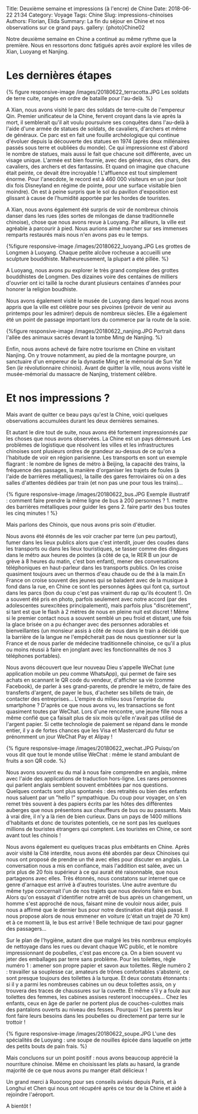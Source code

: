 Title: Deuxième semaine et impressions (à l'encre) de Chine
Date: 2018-06-22 21:34
Category: Voyage
Tags: Chine
Slug: impressions-chinoises
Authors: Florian, Elida
Summary: La fin du séjour en Chine et nos observations sur ce grand pays.
gallery: {photo}Chine02

Notre deuxième semaine en Chine a continué au même rythme que la première. Nous en ressortons donc fatigués après avoir exploré les villes de Xian, Luoyang et Nanjing.

# Les dernières étapes 

{% figure responsive-image /images/20180622_terracotta.JPG Les soldats de terre cuite, rangés en ordre de bataille pour l'au-delà. %}

A Xian, nous avons visité le parc des soldats de terre-cuite  de l'empereur Qin. Premier unificateur de la Chine, fervent croyant dans la vie après la mort, il semblerait qu'il ait voulu poursuivre ses conquêtes dans l'au-delà à l'aide d'une armée de statues de soldats, de cavaliers, d'archers et même de généraux. Ce parc est en fait une fouille archéologique qui continue d'évoluer depuis la découverte des statues en 1974 (après deux millénaires passés sous terre et oubliées du monde). Ce qui impressionne est d'abord le nombre de statues, mais aussi le fait que chacune soit différente, avec un visage unique. L'armée est bien fournie, avec des généraux, des chars, des cavaliers, des archers et des fantassins. Et quand on imagine que chacune était peinte, ce devait être incroyable !
L'affluence est tout simplement énorme. Pour l'anecdote, le record est à 460 000 visiteurs en un jour (soit dix fois Disneyland en régime de pointe, pour une surface visitable bien moindre). On est à peine surpris que le sol du pavillon d'exposition est glissant à cause de l'humidité apportée par les hordes de touristes.

A Xian, nous avons également été surpris de voir de nombreux chinois danser dans les rues (des sortes de milongas de danse traditionnelle chinoise), chose que nous avons revue à Luoyang. Par ailleurs, la ville est agréable à parcourir à pied. Nous aurions aimé marcher sur ses immenses remparts restaurés mais nous n'en avons pas eu le temps.   

{%figure responsive-image /images/20180622_luoyang.JPG Les grottes de Longmen à Luoyang. Chaque petite alcôve rocheuse a accueilli une sculpture bouddhiste. Malheureusement, la plupart a été pillée. %}

A Luoyang, nous avons pu explorer le très grand complexe des grottes bouddhistes de Longmen. Des dizaines voire des centaines de milliers d'ouvrier ont ici taillé la roche durant plusieurs centaines d'années pour honorer la religion boudhiste.  

Nous avons également visité le musée de Luoyang dans lequel nous avons appris que la ville est célèbre pour ses pivoines (prévoir de venir au printemps pour les admirer) depuis de nombreux siècles. Elle a également été un point de passage important lors du commerce par la route de la soie.

{%figure responsive-image /images/20180622_nanjing.JPG Portrait dans l'allée des animaux sacrés devant la tombe Ming de Nanjing. %}

Enfin, nous avons achevé de faire notre tourisme en Chine en visitant Nanjing. On y trouve notamment, au pied de la montagne pourpre, un sanctuaire d'un empereur de la dynastie Ming et le mémorial de Sun Yat Sen (*le* révolutionnaire chinois). Avant de quitter la ville, nous avons visité le musée-mémorial du massacre de Nanjing, tristement célèbre. 

# Et nos impressions ?

Mais avant de quitter ce beau pays qu'est la Chine, voici quelques observations accumulées durant les deux dernières semaines.  

Et autant le dire tout de suite, nous avons été fortement impressionnés par les choses que nous avons observées. La Chine est un pays démesuré. Les problèmes de logistique que résolvent les villes et les infrastructures chinoises sont plusieurs ordres de grandeur au-dessus de ce qu'on a l'habitude de voir en région parisienne. Les transports en sont un exemple flagrant : le nombre de lignes de métro à Beijing, la capacité des trains, la fréquence des passages, la manière d'organiser les trajets de foules (à l'aide de barrières métalliques), la taille des gares ferroviaires où on a des salles d'attentes dédiées par train (et non pas une pour tous les trains)...

{% figure responsive-image /images/20180622_bus.JPG Exemple illustratif : comment faire prendre la même ligne de bus à 200 personnes ? 1. mettre des barrières métalliques pour guider les gens 2. faire partir des bus toutes les cinq minutes ! %}

Mais parlons des Chinois, que nous avons pris soin d'étudier. 

Nous avons été étonnés de les voir cracher par terre (un peu partout), fumer dans les lieux publics alors que c'est interdit, jouer des coudes dans les transports ou dans les lieux touristiques, se tasser comme des dingues dans le métro aux heures de pointes (à côté de ça, le RER B un jour de grève à 8 heures du matin, c'est bon enfant), mener des conversations téléphoniques en haut-parleur dans les transports publics. On les croise quasiment toujours avec un thermos d'eau chaude ou de thé à la main.En France on croise souvent des jeunes qui se baladent avec de la musique à fond dans la rue, en Chine ce sont les personnes âgées qui font ça, surtout dans les parcs (bon du coup c'est pas vraiment du rap qu'ils écoutent !).
On a souvent été pris en photo, parfois seulement avec notre accord (par des adolescentes surexcitées principalement), mais parfois plus "discrètement", si tant est que le flash à 2 mètres de nous en pleine nuit est discret !
Même si le premier contact nous a souvent semblé un peu froid et distant, une fois la glace brisée on a pu échanger avec des personnes adorables et bienveillantes (un monsieur assis à côté de nous dans le train a décidé que la barrière de la langue ne l'empêcherait pas de nous questionner sur la France et de nous parler de médecine traditionnelle chinoise, ce qu'il a plus ou moins réussi à faire en jonglant avec les fonctionnalités de nos 3 téléphones portables). 

Nous avons découvert que leur nouveau Dieu s'appelle WeChat (une application mobile un peu comme WhatsApp), qui permet de faire ses achats en scannant le QR code du vendeur, d'afficher sa vie (comme Facebook), de parler à ses grand-parents, de prendre le métro, de faire des transferts d'argent, de payer le bus, d'acheter ses billets de train, de contacter des entreprises... L'empire du milieu sous l'emprise du smartphone ? D'après ce que nous avons vu, les transactions se font quasiment toutes par WeChat. Lors d'une rencontre, une jeune fille nous a même confié que ça faisait plus de six mois qu'elle n'avait pas utilisé de l'argent papier. Si cette technologie de paiement se répand dans le monde entier, il y a de fortes chances que les Visa et Mastercard du futur se prénomment un jour WeChat Pay et Alipay !

{% figure responsive-image /images/20180622_wechat.JPG Puisqu'on vous dit que tout le monde utilise WeChat : même le stand ambulant de fruits a son QR code. %}

Nous avons souvent eu du mal à nous faire comprendre en anglais, même avec l'aide des applications de traduction hors-ligne. Les rares personnes qui parlent anglais semblent souvent embêtées par nos questions. Quelques contacts sont plus spontanés : des retraités ou bien des enfants nous saluent par un "hello !" sympathique. Du coup pour voyager, on s'en remet très souvent à des papiers écrits par les hôtes des différentes auberges que nous présentons aux chauffeurs de bus ou au passants. Mais à vrai dire, il n'y a là rien de bien curieux. Dans un pays de 1400 millions d'habitants et donc de touristes potentiels, ce ne sont pas les quelques millions de touristes étrangers qui comptent. Les touristes en Chine, ce sont avant tout les chinois ! 

Nous avons également eu quelques tracas plus embêtants en Chine. Après avoir visité la Cité interdite, nous avons été abordés par deux Chinoises qui nous ont proposé de prendre un thé avec elles pour discuter en anglais. La conversation nous a mis en confiance, mais l'addition est salée, avec un prix plus de 20 fois supérieur à ce qui aurait été raisonnable, que nous partageons avec elles. Très étonnés, nous constatons sur internet que ce genre d'arnaque est arrivé à d'autres touristes. Une autre aventure du même type concernait l'un de nos trajets que nous devions faire en bus. Alors qu'on essayait d'identifier notre arrêt de bus après un changement, un homme s'est approché de nous, faisant mine de vouloir nous aider, puis nous a affirmé que le dernier bus pour notre destination était déjà passé. Il nous propose alors de nous emmener en voiture (c'était un trajet de 70 km) et à ce moment là, le bus est arrivé ! Belle technique de taxi pour gagner des passagers...

Sur le plan de l'hygiène, autant dire que malgré les très nombreux employés de nettoyage dans les rues ou devant chaque WC public, et le nombre impressionnant de poubelles, c'est pas encore ça. On a bien souvent vu jeter des emballages par terre sans problème. Pour les toilettes, règle numéro 1 : amener son propre papier et savon aux toilettes. Règle numéro 2 : travailler sa souplesse car, amateurs de trônes confortables s'abstenir, ce sont presque toujours des toilettes à la turque. Et deux constats étonnants : si il y a parmi les nombreuses cabines un ou deux toilettes assis, on y trouvera des traces de chaussures sur la cuvette. Et même s'il y a foule aux toilettes des femmes, les cabines assises resteront inoccupées...
Chez les enfants, ceux en âge de parler ne portent plus de couches-culottes mais des pantalons ouverts au niveau des fesses. Pourquoi ? Les parents leur font faire leurs besoins dans les poubelles ou directement par terre sur le trottoir ! 

{% figure responsive-image /images/20180622_soupe.JPG L'une des spécialités de Luoyang : une soupe de nouilles épicée dans laquelle on jette des petits bouts de pain frais. %}

Mais concluons sur un point positif : nous avons beaucoup apprécié la nourriture chinoise. Même en choisissant les plats au hasard, la grande majorité de ce que nous avons pu manger était délicieux !

Un grand merci à Ruocong pour ses conseils avisés depuis Paris, et à Longhui et Chen qui nous ont récupéré après ce tour de la Chine et aidé à rejoindre l'aéroport. 

A bientôt !